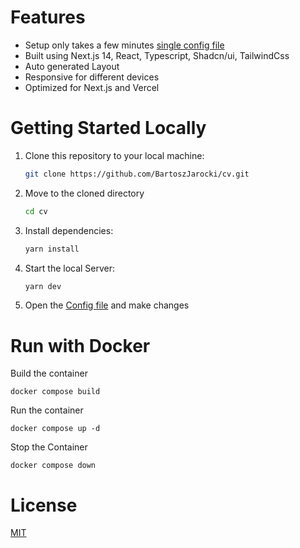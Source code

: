 # Features

- Setup only takes a few minutes [single config file](./src/data/resume-data.tsx)
- Built using Next.js 14, React, Typescript, Shadcn/ui, TailwindCss
- Auto generated Layout
- Responsive for different devices
- Optimized for Next.js and Vercel

# Getting Started Locally

1. Clone this repository to your local machine:

   ```bash
   git clone https://github.com/BartoszJarocki/cv.git
   ```

2. Move to the cloned directory

   ```bash
   cd cv
   ```

3. Install dependencies:

   ```bash
   yarn install
   ```

4. Start the local Server:

   ```bash
   yarn dev
   ```

5. Open the [Config file](./src/data/resume-data.tsx) and make changes

# Run with Docker

Build the container

```
docker compose build
```

Run the container

```
docker compose up -d
```

Stop the Container

```
docker compose down
```

# License

[MIT](https://choosealicense.com/licenses/mit/)
